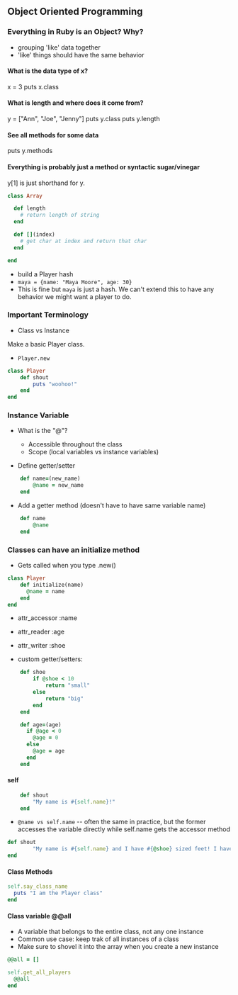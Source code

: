 ## Object Oriented Programming

### Everything in Ruby is an Object? Why?
- grouping 'like' data together
- 'like' things should have the same behavior

#### What is the data type of x?
x = 3
puts x.class

#### What is length and where does it come from?
y = ["Ann", "Joe", "Jenny"]
puts y.class
puts y.length

#### See all methods for some data
puts y.methods

#### Everything is probably just a method or syntactic sugar/vinegar
y[1] is just shorthand for y.[](1)

```rb
class Array

  def length
    # return length of string
  end

  def [](index)
    # get char at index and return that char
  end

end
```

- build a Player hash
- `maya = {name: "Maya Moore", age: 30}`
- This is fine but `maya` is just a hash. We can't extend this to have any behavior we might want a player to do.  

### Important Terminology
 - Class vs Instance

Make a basic Player class.
- `Player.new`
```rb
class Player
    def shout
        puts "woohoo!"
    end
end
```

### Instance Variable
- What is the "@"?
    - Accessible throughout the class
    - Scope (local variables vs instance variables)

- Define getter/setter
```rb
    def name=(new_name)
        @name = new_name
    end
```

- Add a getter method (doesn't have to have same variable name)
```rb
    def name
        @name
    end
```

### Classes can have an initialize method
 - Gets called when you type .new()

```rb
class Player
    def initialize(name)
      @name = name
    end
end
```

- attr_accessor :name
- attr_reader :age
- attr_writer :shoe

- custom getter/setters:
```rb
    def shoe
        if @shoe < 10
            return "small"
        else
            return "big"
        end
    end

    def age=(age)
      if @age < 0
        @age = 0
      else
        @age = age
      end
    end
```

#### self
```rb
    def shout
        "My name is #{self.name}!"
    end
```
- `@name vs self.name` -- often the same in practice, but the former accesses the variable
directly while self.name gets the accessor method
```rb
def shout
        "My name is #{self.name} and I have #{@shoe} sized feet! I have #{self.shoe} sized feet!"
end
```

#### Class Methods
```rb
self.say_class_name
  puts "I am the Player class"
end
```

#### Class variable @@all
  - A variable that belongs to the entire class, not any one instance
  - Common use case: keep trak of all instances of a class
  - Make sure to shovel it into the array when you create a new instance
```rb
@@all = []

self.get_all_players
  @@all
end
```
